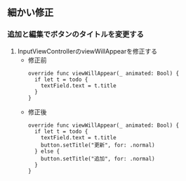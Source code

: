 ## 細かい修正
### 追加と編集でボタンのタイトルを変更する
  1. InputViewControllerのviewWillAppearを修正する
      - 修正前
          ```
          override func viewWillAppear(_ animated: Bool) {
            if let t = todo {
              textField.text = t.title
            }
          }
          ```
      - 修正後
          ```
          override func viewWillAppear(_ animated: Bool) {
            if let t = todo {
              textField.text = t.title
              button.setTitle("更新", for: .normal)
            } else {
              button.setTitle("追加", for: .normal)
            }
          }
          ```
